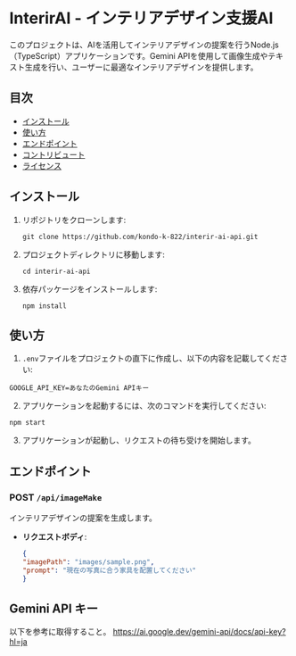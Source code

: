 # InterirAI - インテリアデザイン支援AI

このプロジェクトは、AIを活用してインテリアデザインの提案を行うNode.js（TypeScript）アプリケーションです。Gemini APIを使用して画像生成やテキスト生成を行い、ユーザーに最適なインテリアデザインを提供します。

## 目次

- [インストール](#インストール)
- [使い方](#使い方)
- [エンドポイント](#エンドポイント)
- [コントリビュート](#コントリビュート)
- [ライセンス](#ライセンス)

## インストール

1. リポジトリをクローンします:
   ```
   git clone https://github.com/kondo-k-822/interir-ai-api.git
   ```
2. プロジェクトディレクトリに移動します:
   ```
   cd interir-ai-api
   ```
3. 依存パッケージをインストールします:
   ```
   npm install
   ```


## 使い方

1. `.env`ファイルをプロジェクトの直下に作成し、以下の内容を記載してください:

```
GOOGLE_API_KEY=あなたのGemini APIキー
```

2. アプリケーションを起動するには、次のコマンドを実行してください:
```
npm start
```

3. アプリケーションが起動し、リクエストの待ち受けを開始します。

## エンドポイント

### POST `/api/imageMake`

インテリアデザインの提案を生成します。

- **リクエストボディ**:
  ```json
  {
  "imagePath": "images/sample.png",
  "prompt": "現在の写真に合う家具を配置してください"
  }

## Gemini API キー
以下を参考に取得すること。
https://ai.google.dev/gemini-api/docs/api-key?hl=ja